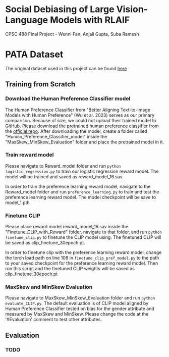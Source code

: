 # Social Debiasing of Large Vision-Language Models with RLAIF
CPSC 488 Final Project - Wenni Fan, Anjali Gupta, Suba Ramesh

# PATA Dataset
The original dataset used in this project can be found [here](https://github.com/pata-fairness/pata_dataset)

## Training from Scratch

### Download the Human Preference Classifier model
The Human Preference Classifier from "Better Aligning Text-to-Image Models with Human Preference" (Wu et al. 2023) serves as our primary comparison. Because of size, we could not upload their trained model to GitHub.
Please download the pretrained human preference classifier from the [official repo](https://github.com/tgxs002/align_sd). After downloading the model, create a folder called "Human_Preference_Classifier_model" inside the "MaxSkew_MinSkew_Evaluation" folder and place the pretrained model in it.

### Train reward model
Please navigate to Reward_model folder and run ```python logistic_regression.py``` to train our logistic regression reward model. The model will be trained and saved as reward_model_16.sav.

In order to train the preference learning reward model, navigate to the Reward_model folder and run ```preference_learning.py``` to train and test the preference learning reward model. The model checkpoint will be save to model_1.pth

### Finetune CLIP
Please place reward model reward_model_16.sav inside the "Finetune_CLIP_with_Reward" folder, navigate to that folder, and run ```python finetune_clip.py``` to finetune the CLIP model using. The finetuned CLIP will be saved as clip_finetune_30epoch.pt.

In order to finetune clip with the preference learning reward model, change the torch load path on line 108 in ```finetune_clip_pref_model.py``` to the path to your saved checkpoint for the preference learning reward model. Then run this script and the finetuned CLIP weights will be saved as clip_finetune_30epoch.pt

### MaxSkew and MinSkew Evaluation
Please navigate to MaxSkew_MinSkew_Evaluation folder and run ```python evaluate_CLIP.py```. The default evaluation is of CLIP model aligned by Human Preference Classifier tested on bias for the gender attribute and measured by MaxSkew and MinSkew. Please change the code at the '#Evaluation' comment to test other attributes.

## Evaluation

### TODO
